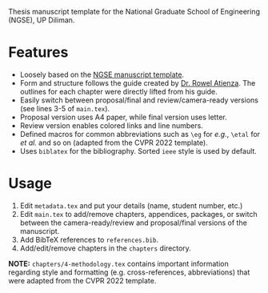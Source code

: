 Thesis manuscript template for the National Graduate School of Engineering (NGSE), UP Diliman.
# Features
- Loosely based on the [NGSE manuscript template](https://coe.upd.edu.ph/forms/).
- Form and structure follows the guide created by [Dr. Rowel Atienza](https://github.com/roatienza/). The outlines for each chapter were directly lifted from his guide.
- Easily switch between proposal/final and review/camera-ready versions (see lines 3-5 of `main.tex`).
- Proposal version uses A4 paper, while final version uses letter.
- Review version enables colored links and line numbers.
- Defined macros for common abbreviations such as `\eg` for *e.g.*, `\etal` for *et al.* and so on (adapted from the CVPR 2022 template).
- Uses `biblatex` for the bibliography. Sorted `ieee` style is used by default.

# Usage
1. Edit `metadata.tex` and put your details (name, student number, etc.)
2. Edit `main.tex` to add/remove chapters, appendices, packages, or switch between the camera-ready/review and proposal/final versions of the manuscript.
3. Add BibTeX references to `references.bib`.
4. Add/edit/remove chapters in the `chapters` directory.

**NOTE:** `chapters/4-methodology.tex` contains important information regarding style and formatting (e.g. cross-references, abbreviations) that were adapted from the CVPR 2022 template.
